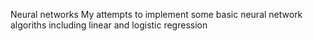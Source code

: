 Neural networks
My attempts to implement some basic neural network algoriths including linear and logistic regression
